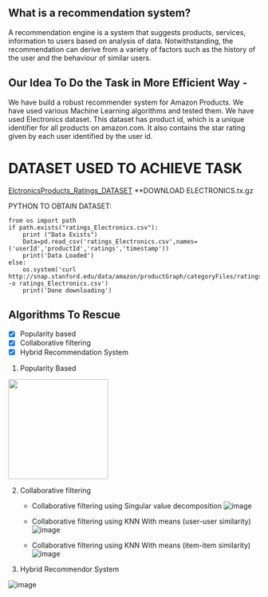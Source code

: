 ## What is a recommendation system?

A recommendation engine is a system that suggests products, services, information to users based on analysis of data. 
Notwithstanding, the recommendation can derive from a variety of factors such as the history of the user and the behaviour of similar users.

## Our Idea To Do the Task in More Efficient Way -

We have build a robust recommender system for Amazon Products. 
We have used various Machine Learning algorithms and tested them. We have used Electronics dataset. 
This dataset has product id, which is a unique identifier for all products on amazon.com. It also contains the star rating given by each user identified by the user id.


# DATASET USED TO ACHIEVE TASK
[ElctronicsProducts_Ratings_DATASET](http://jmcauley.ucsd.edu/data/amazon/)
**DOWNLOAD ELECTRONICS.tx.gz


PYTHON TO OBTAIN DATASET:
```
from os import path
if path.exists("ratings_Electronics.csv"):
    print ("Data Exists")
    Data=pd.read_csv('ratings_Electronics.csv',names=('userId','productId','ratings','timestamp'))
    print('Data Loaded')
else:
    os.system('curl http://snap.stanford.edu/data/amazon/productGraph/categoryFiles/ratings_Electronics.csv -o ratings_Electronics.csv')
    print('Done downloading')
```


## Algorithms To Rescue

- [x] Popularity based
- [x] Collaborative filtering 
- [x] Hybrid Recommendation System

1. Popularity Based
<img src="https://user-images.githubusercontent.com/34812655/115681547-7cdfb180-a309-11eb-8eeb-583d7b41dd4a.png" width="200" height="200">



2. Collaborative filtering
   - Collaborative filtering using Singular value decomposition
     ![image](https://user-images.githubusercontent.com/34812655/115673650-b90f1400-a301-11eb-8397-65d1981edaef.png)

    - Collaborative filtering using KNN With means (user-user similarity)
      ![image](https://user-images.githubusercontent.com/34812655/115673343-5fa6e500-a301-11eb-9b29-194419f862c0.png)
      
     - Collaborative filtering using KNN With means (item-item similarity)
       ![image](https://user-images.githubusercontent.com/34812655/115673015-ff17a800-a300-11eb-9145-adfff5ccbb3c.png)
       

3. Hybrid Recommendor System

![image](https://user-images.githubusercontent.com/34812655/115671587-87954900-a2ff-11eb-820d-4fe95a2305a1.png)



